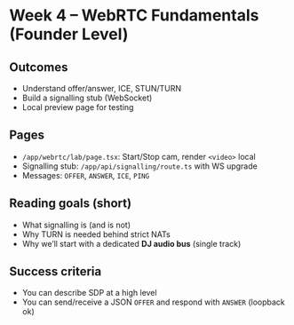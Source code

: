 # Week 4 – WebRTC Fundamentals (Founder Level)

## Outcomes
- Understand offer/answer, ICE, STUN/TURN
- Build a signalling stub (WebSocket)
- Local preview page for testing

## Pages
- `/app/webrtc/lab/page.tsx`: Start/Stop cam, render `<video>` local
- Signalling stub: `/app/api/signalling/route.ts` with WS upgrade
- Messages: `OFFER`, `ANSWER`, `ICE`, `PING`

## Reading goals (short)
- What signalling is (and is not)
- Why TURN is needed behind strict NATs
- Why we’ll start with a dedicated **DJ audio bus** (single track)

## Success criteria
- You can describe SDP at a high level
- You can send/receive a JSON `OFFER` and respond with `ANSWER` (loopback ok)

